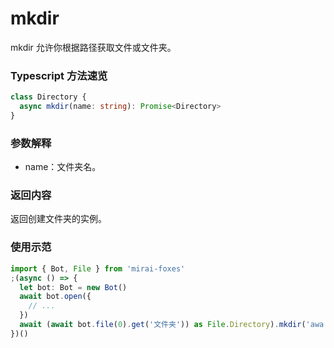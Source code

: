 # mkdir

mkdir 允许你根据路径获取文件或文件夹。

### Typescript 方法速览

```typescript
class Directory {
  async mkdir(name: string): Promise<Directory>
}
```
### 参数解释

- name：文件夹名。

### 返回内容

返回创建文件夹的实例。

### 使用示范

```typescript
import { Bot, File } from 'mirai-foxes'
;(async () => {
  let bot: Bot = new Bot()
  await bot.open({
    // ...
  })
  await (await bot.file(0).get('文件夹')) as File.Directory).mkdir('awa') // 创建文件夹
})()
```
